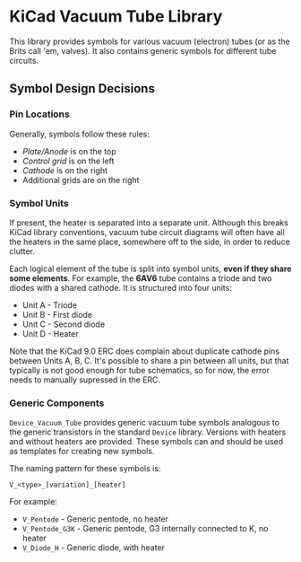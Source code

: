 # KiCad Vacuum Tube Library

This library provides symbols for various vacuum (electron) tubes (or as the
Brits call 'em, valves). It also contains generic symbols for different tube
circuits.

## Symbol Design Decisions

### Pin Locations

Generally, symbols follow these rules:

- *Plate/Anode* is on the top
- *Control grid* is on the left
- *Cathode* is on the right
- Additional grids are on the right

### Symbol Units

If present, the heater is separated into a separate unit. Although this breaks
KiCad library conventions, vacuum tube circuit diagrams will often have all the
heaters in the same place, somewhere off to the side, in order to reduce
clutter.

Each logical element of the tube is split into symbol units, **even if they
share some elements**. For example, the **6AV6** tube contains a triode and two
diodes with a shared cathode. It is structured into four units:

- Unit A - Triode
- Unit B - First diode
- Unit C - Second diode
- Unit D - Heater

Note that the KiCad 9.0 ERC does complain about duplicate cathode pins between
Units A, B, C. It's possible to share a pin between all units, but that
typically is not good enough for tube schematics, so for now, the error needs to
manually supressed in the ERC.

### Generic Components

`Device_Vacuum_Tube` provides generic vacuum tube symbols analogous to the
generic transistors in the standard `Device` library. Versions with heaters and
without heaters are provided. These symbols can and should be used as templates
for creating new symbols.

The naming pattern for these symbols is:

```
V_<type>_[variation]_[heater]
```

For example:

- `V_Pentode` - Generic pentode, no heater
- `V_Pentode_G3K` - Generic pentode, G3 internally connected to K, no heater
- `V_Diode_H` - Generic diode, with heater
